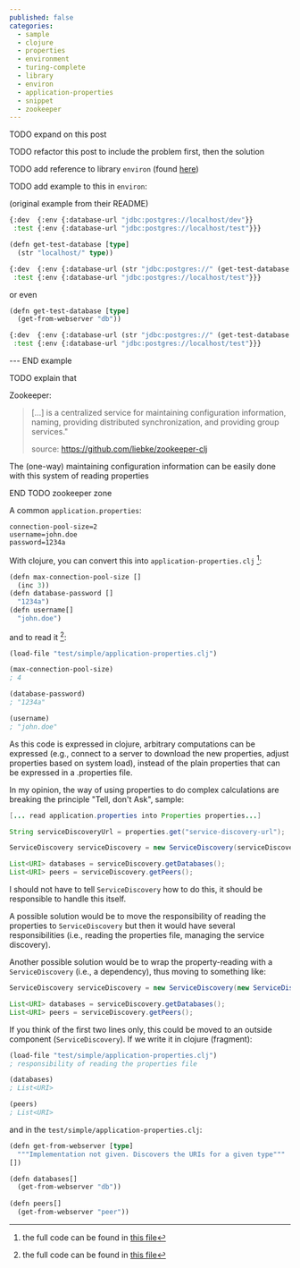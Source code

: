 ```yaml
---
published: false
categories:
  - sample
  - clojure
  - properties
  - environment
  - turing-complete
  - library
  - environ
  - application-properties
  - snippet
  - zookeeper
---
```


TODO expand on this post

TODO refactor this post to include the problem first, then the solution

TODO add reference to library ``environ`` (found [here](https://github.com/weavejester/environ))

TODO add example to this in ``environ``: 

(original example from their README)

```lisp
{:dev  {:env {:database-url "jdbc:postgres://localhost/dev"}}
 :test {:env {:database-url "jdbc:postgres://localhost/test"}}}
```

```lisp
(defn get-test-database [type]
  (str "localhost/" type))

{:dev  {:env {:database-url (str "jdbc:postgres://" (get-test-database "dev"))}}
 :test {:env {:database-url "jdbc:postgres://localhost/test"}}}
```

or even

```lisp
(defn get-test-database [type]
  (get-from-webserver "db"))

{:dev  {:env {:database-url (str "jdbc:postgres://" (get-test-database "dev"))}}
 :test {:env {:database-url "jdbc:postgres://localhost/test"}}}
```

--- END example

TODO explain that 

Zookeeper:

> [...] is a centralized service for maintaining configuration information, naming, providing distributed synchronization, and providing group services."
>
> source: https://github.com/liebke/zookeeper-clj

The (one-way) maintaining configuration information can be easily done with this system of reading properties

END TODO zookeeper zone

A common ``application.properties``:

```
connection-pool-size=2
username=john.doe
password=1234a
```

With clojure, you can convert this into ``application-properties.clj`` [^1]:

[^1]: the full code can be found in [this file](https://github.com/alvarogarcia7/clojure-simple-sessions/blob/master/test/simple/application-properties.clj)

```lisp
(defn max-connection-pool-size []
  (inc 3))
(defn database-password []
  "1234a")
(defn username[]
  "john.doe")
```

and to read it [^2]:

[^2]: the full code can be found in [this file](https://github.com/alvarogarcia7/clojure-simple-sessions/blob/master/test/simple/repl-session-14.clj)

```lisp
(load-file "test/simple/application-properties.clj")

(max-connection-pool-size)
; 4

(database-password)
; "1234a"

(username)
; "john.doe"
```

As this code is expressed in clojure, arbitrary computations can be expressed (e.g., connect to a server to download the new properties, adjust properties based on system load), instead of the plain properties that can be expressed in a .properties file.

In my opinion, the way of using properties to do complex calculations are breaking the principle "Tell, don't Ask", sample:

```java
[... read application.properties into Properties properties...]

String serviceDiscoveryUrl = properties.get("service-discovery-url");

ServiceDiscovery serviceDiscovery = new ServiceDiscovery(serviceDiscoveryUrl);

List<URI> databases = serviceDiscovery.getDatabases();
List<URI> peers = serviceDiscovery.getPeers();
```

I should not have to tell ``ServiceDiscovery`` how to do this, it should be responsible to handle this itself.

A possible solution would be to move the responsibility of reading the properties to ``ServiceDiscovery`` but then it would have several responsibilities (i.e., reading the properties file, managing the service discovery).

Another possible solution would be to wrap the property-reading with a ``ServiceDiscovery`` (i.e., a dependency), thus moving to something like:

```java
ServiceDiscovery serviceDiscovery = new ServiceDiscovery(new ServiceDiscoveryURLPropertyReader("application.properties"));

List<URI> databases = serviceDiscovery.getDatabases();
List<URI> peers = serviceDiscovery.getPeers();
```

If you think of the first two lines only, this could be moved to an outside component (``ServiceDiscovery``). If we write it in clojure (fragment):

```lisp
(load-file "test/simple/application-properties.clj")
; responsibility of reading the properties file

(databases)
; List<URI>

(peers)
; List<URI>
```

and in the ``test/simple/application-properties.clj``:

```lisp
(defn get-from-webserver [type]
  """Implementation not given. Discovers the URIs for a given type"""
[])

(defn databases[]
  (get-from-webserver "db"))
  
(defn peers[]
  (get-from-webserver "peer"))
```
